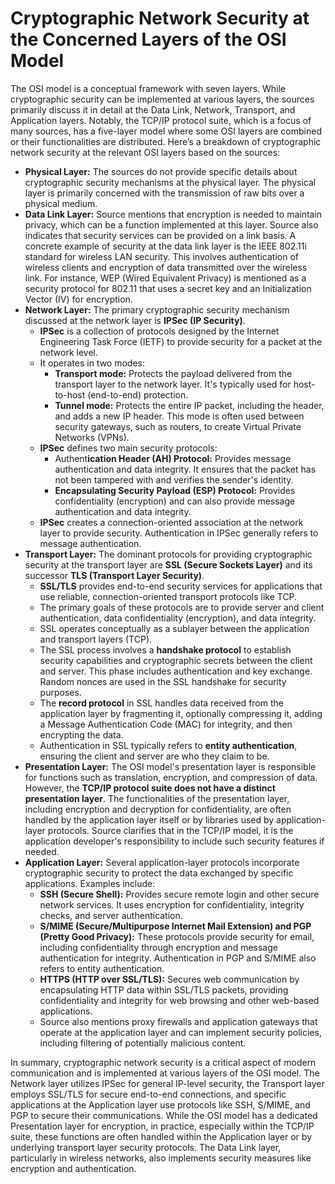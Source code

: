 # Cryptographic Network Security at the Concerned Layers of the OSI Model

The OSI model is a conceptual framework with seven layers. While cryptographic security can be implemented at various layers, the sources primarily discuss it in detail at the Data Link, Network, Transport, and Application layers. Notably, the TCP/IP protocol suite, which is a focus of many sources, has a five-layer model where some OSI layers are combined or their functionalities are distributed.
Here’s a breakdown of cryptographic network security at the relevant OSI layers based on the sources:

- **Physical Layer:** The sources do not provide specific details about cryptographic security mechanisms at the physical layer. The physical layer is primarily concerned with the transmission of raw bits over a physical medium.
- **Data Link Layer:** Source mentions that encryption is needed to maintain privacy, which can be a function implemented at this layer. Source also indicates that security services can be provided on a link basis. A concrete example of security at the data link layer is the IEEE 802.11i standard for wireless LAN security. This involves authentication of wireless clients and encryption of data transmitted over the wireless link. For instance, WEP (Wired Equivalent Privacy) is mentioned as a security protocol for 802.11 that uses a secret key and an Initialization Vector (IV) for encryption.
- **Network Layer:** The primary cryptographic security mechanism discussed at the network layer is **IPSec (IP Security)**.
  - **IPSec** is a collection of protocols designed by the Internet Engineering Task Force (IETF) to provide security for a packet at the network level.
  - It operates in two modes:
    - **Transport mode:** Protects the payload delivered from the transport layer to the network layer. It's typically used for host-to-host (end-to-end) protection.
    - **Tunnel mode:** Protects the entire IP packet, including the header, and adds a new IP header. This mode is often used between security gateways, such as routers, to create Virtual Private Networks (VPNs).
  - **IPSec** defines two main security protocols:
    - Authent**ication Header (AH) Protocol:** Provides message authentication and data integrity. It ensures that the packet has not been tampered with and verifies the sender's identity.
    - **Encapsulating Security Payload (ESP) Protocol:** Provides confidentiality (encryption) and can also provide message authentication and data integrity.
  - **IPSec** creates a connection-oriented association at the network layer to provide security. Authentication in IPSec generally refers to message authentication.
- **Transport Layer:** The dominant protocols for providing cryptographic security at the transport layer are **SSL (Secure Sockets Layer)** and its successor **TLS (Transport Layer Security)**.
  - **SSL/TLS** provides end-to-end security services for applications that use reliable, connection-oriented transport protocols like TCP.
  - The primary goals of these protocols are to provide server and client authentication, data confidentiality (encryption), and data integrity.
  - SSL operates conceptually as a sublayer between the application and transport layers (TCP).
  - The SSL process involves a **handshake protocol** to establish security capabilities and cryptographic secrets between the client and server. This phase includes authentication and key exchange. Random nonces are used in the SSL handshake for security purposes.
  - The **record protocol** in SSL handles data received from the application layer by fragmenting it, optionally compressing it, adding a Message Authentication Code (MAC) for integrity, and then encrypting the data.
  - Authentication in SSL typically refers to **entity authentication**, ensuring the client and server are who they claim to be.
- **Presentation Layer:** The OSI model's presentation layer is responsible for functions such as translation, encryption, and compression of data. However, the **TCP/IP protocol suite does not have a distinct presentation layer**. The functionalities of the presentation layer, including encryption and decryption for confidentiality, are often handled by the application layer itself or by libraries used by application-layer protocols. Source clarifies that in the TCP/IP model, it is the application developer's responsibility to include such security features if needed.
- **Application Layer:** Several application-layer protocols incorporate cryptographic security to protect the data exchanged by specific applications. Examples include:
  - **SSH (Secure Shell):** Provides secure remote login and other secure network services. It uses encryption for confidentiality, integrity checks, and server authentication.
  - **S/MIME (Secure/Multipurpose Internet Mail Extension) and PGP (Pretty Good Privacy):** These protocols provide security for email, including confidentiality through encryption and message authentication for integrity. Authentication in PGP and S/MIME also refers to entity authentication.
  - **HTTPS (HTTP over SSL/TLS):** Secures web communication by encapsulating HTTP data within SSL/TLS packets, providing confidentiality and integrity for web browsing and other web-based applications.
  - Source also mentions proxy firewalls and application gateways that operate at the application layer and can implement security policies, including filtering of potentially malicious content.

In summary, cryptographic network security is a critical aspect of modern communication and is implemented at various layers of the OSI model. The Network layer utilizes IPSec for general IP-level security, the Transport layer employs SSL/TLS for secure end-to-end connections, and specific applications at the Application layer use protocols like SSH, S/MIME, and PGP to secure their communications. While the OSI model has a dedicated Presentation layer for encryption, in practice, especially within the TCP/IP suite, these functions are often handled within the Application layer or by underlying transport layer security protocols. The Data Link layer, particularly in wireless networks, also implements security measures like encryption and authentication.
